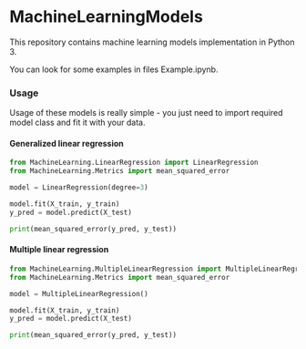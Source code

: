 # MachineLearningModels

This repository contains machine learning models implementation in Python 3.

You can look for some examples in files Example<model>.ipynb.

### Usage

Usage of these models is really simple - you just need to import required model class and fit it with your data.

#### Generalized linear regression
```python
from MachineLearning.LinearRegression import LinearRegression
from MachineLearning.Metrics import mean_squared_error

model = LinearRegression(degree=3)

model.fit(X_train, y_train)
y_pred = model.predict(X_test)

print(mean_squared_error(y_pred, y_test))
```

#### Multiple linear regression
```python
from MachineLearning.MultipleLinearRegression import MultipleLinearRegression
from MachineLearning.Metrics import mean_squared_error

model = MultipleLinearRegression()

model.fit(X_train, y_train)
y_pred = model.predict(X_test)

print(mean_squared_error(y_pred, y_test))
```
